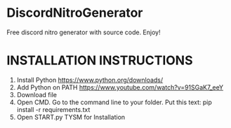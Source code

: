 # DiscordNitroGenerator
Free discord nitro generator with source code. Enjoy!

# INSTALLATION INSTRUCTIONS
  1. Install Python
  https://www.python.org/downloads/
  2. Add Python on PATH
  https://www.youtube.com/watch?v=91SGaK7_eeY
  3. Download file
  4. Open CMD. Go to the command line to your folder. Put this text:
  pip install -r requirements.txt
  5. Open START.py
  TYSM for Installation

